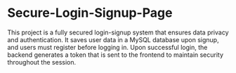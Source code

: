 # Secure-Login-Signup-Page
This project is a fully secured login-signup system that ensures data privacy and authentication. It saves user data in a MySQL database upon signup, and users must register before logging in. Upon successful login, the backend generates a token that is sent to the frontend to maintain security throughout the session.
